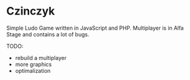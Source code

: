 # Czinczyk
Simple Ludo Game written in JavaScript and PHP. Multiplayer is in Alfa Stage and contains a lot of bugs.

TODO:
- rebuild a multiplayer
- more graphics
- optimalization
